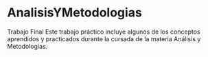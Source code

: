 # AnalisisYMetodologias
Trabajo Final
Este trabajo práctico incluye algunos de los conceptos aprendidos y practicados durante la cursada de la materia Análisis y Metodologías.
